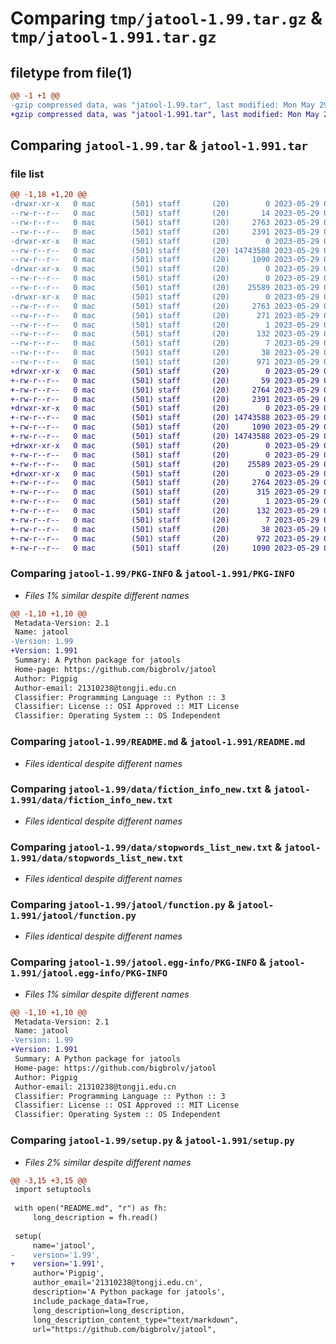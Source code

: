 # Comparing `tmp/jatool-1.99.tar.gz` & `tmp/jatool-1.991.tar.gz`

## filetype from file(1)

```diff
@@ -1 +1 @@
-gzip compressed data, was "jatool-1.99.tar", last modified: Mon May 29 03:35:35 2023, max compression
+gzip compressed data, was "jatool-1.991.tar", last modified: Mon May 29 03:42:45 2023, max compression
```

## Comparing `jatool-1.99.tar` & `jatool-1.991.tar`

### file list

```diff
@@ -1,18 +1,20 @@
-drwxr-xr-x   0 mac        (501) staff       (20)        0 2023-05-29 03:35:35.164193 jatool-1.99/
--rw-r--r--   0 mac        (501) staff       (20)       14 2023-05-29 03:14:51.000000 jatool-1.99/MANIFEST.in
--rw-r--r--   0 mac        (501) staff       (20)     2763 2023-05-29 03:35:35.163685 jatool-1.99/PKG-INFO
--rw-r--r--   0 mac        (501) staff       (20)     2391 2023-05-29 02:05:05.000000 jatool-1.99/README.md
-drwxr-xr-x   0 mac        (501) staff       (20)        0 2023-05-29 03:35:35.136155 jatool-1.99/data/
--rw-r--r--   0 mac        (501) staff       (20) 14743588 2023-05-29 02:05:05.000000 jatool-1.99/data/fiction_info_new.txt
--rw-r--r--   0 mac        (501) staff       (20)     1090 2023-05-29 02:05:06.000000 jatool-1.99/data/stopwords_list_new.txt
-drwxr-xr-x   0 mac        (501) staff       (20)        0 2023-05-29 03:35:35.159984 jatool-1.99/jatool/
--rw-r--r--   0 mac        (501) staff       (20)        0 2023-05-29 02:05:06.000000 jatool-1.99/jatool/__init__.py
--rw-r--r--   0 mac        (501) staff       (20)    25589 2023-05-29 03:23:07.000000 jatool-1.99/jatool/function.py
-drwxr-xr-x   0 mac        (501) staff       (20)        0 2023-05-29 03:35:35.162968 jatool-1.99/jatool.egg-info/
--rw-r--r--   0 mac        (501) staff       (20)     2763 2023-05-29 03:35:35.000000 jatool-1.99/jatool.egg-info/PKG-INFO
--rw-r--r--   0 mac        (501) staff       (20)      271 2023-05-29 03:35:35.000000 jatool-1.99/jatool.egg-info/SOURCES.txt
--rw-r--r--   0 mac        (501) staff       (20)        1 2023-05-29 03:35:35.000000 jatool-1.99/jatool.egg-info/dependency_links.txt
--rw-r--r--   0 mac        (501) staff       (20)      132 2023-05-29 03:35:35.000000 jatool-1.99/jatool.egg-info/requires.txt
--rw-r--r--   0 mac        (501) staff       (20)        7 2023-05-29 03:35:35.000000 jatool-1.99/jatool.egg-info/top_level.txt
--rw-r--r--   0 mac        (501) staff       (20)       38 2023-05-29 03:35:35.164298 jatool-1.99/setup.cfg
--rw-r--r--   0 mac        (501) staff       (20)      971 2023-05-29 03:35:29.000000 jatool-1.99/setup.py
+drwxr-xr-x   0 mac        (501) staff       (20)        0 2023-05-29 03:42:45.149479 jatool-1.991/
+-rw-r--r--   0 mac        (501) staff       (20)       59 2023-05-29 03:41:56.000000 jatool-1.991/MANIFEST.in
+-rw-r--r--   0 mac        (501) staff       (20)     2764 2023-05-29 03:42:45.149079 jatool-1.991/PKG-INFO
+-rw-r--r--   0 mac        (501) staff       (20)     2391 2023-05-29 02:05:05.000000 jatool-1.991/README.md
+drwxr-xr-x   0 mac        (501) staff       (20)        0 2023-05-29 03:42:45.116450 jatool-1.991/data/
+-rw-r--r--   0 mac        (501) staff       (20) 14743588 2023-05-29 02:05:05.000000 jatool-1.991/data/fiction_info_new.txt
+-rw-r--r--   0 mac        (501) staff       (20)     1090 2023-05-29 02:05:06.000000 jatool-1.991/data/stopwords_list_new.txt
+-rw-r--r--   0 mac        (501) staff       (20) 14743588 2023-05-29 02:05:05.000000 jatool-1.991/fiction_info_new.txt
+drwxr-xr-x   0 mac        (501) staff       (20)        0 2023-05-29 03:42:45.144982 jatool-1.991/jatool/
+-rw-r--r--   0 mac        (501) staff       (20)        0 2023-05-29 02:05:06.000000 jatool-1.991/jatool/__init__.py
+-rw-r--r--   0 mac        (501) staff       (20)    25589 2023-05-29 03:23:07.000000 jatool-1.991/jatool/function.py
+drwxr-xr-x   0 mac        (501) staff       (20)        0 2023-05-29 03:42:45.148512 jatool-1.991/jatool.egg-info/
+-rw-r--r--   0 mac        (501) staff       (20)     2764 2023-05-29 03:42:44.000000 jatool-1.991/jatool.egg-info/PKG-INFO
+-rw-r--r--   0 mac        (501) staff       (20)      315 2023-05-29 03:42:44.000000 jatool-1.991/jatool.egg-info/SOURCES.txt
+-rw-r--r--   0 mac        (501) staff       (20)        1 2023-05-29 03:42:44.000000 jatool-1.991/jatool.egg-info/dependency_links.txt
+-rw-r--r--   0 mac        (501) staff       (20)      132 2023-05-29 03:42:44.000000 jatool-1.991/jatool.egg-info/requires.txt
+-rw-r--r--   0 mac        (501) staff       (20)        7 2023-05-29 03:42:44.000000 jatool-1.991/jatool.egg-info/top_level.txt
+-rw-r--r--   0 mac        (501) staff       (20)       38 2023-05-29 03:42:45.149589 jatool-1.991/setup.cfg
+-rw-r--r--   0 mac        (501) staff       (20)      972 2023-05-29 03:42:27.000000 jatool-1.991/setup.py
+-rw-r--r--   0 mac        (501) staff       (20)     1090 2023-05-29 02:05:06.000000 jatool-1.991/stopwords_list_new.txt
```

### Comparing `jatool-1.99/PKG-INFO` & `jatool-1.991/PKG-INFO`

 * *Files 1% similar despite different names*

```diff
@@ -1,10 +1,10 @@
 Metadata-Version: 2.1
 Name: jatool
-Version: 1.99
+Version: 1.991
 Summary: A Python package for jatools
 Home-page: https://github.com/bigbrolv/jatool
 Author: Pigpig
 Author-email: 21310238@tongji.edu.cn
 Classifier: Programming Language :: Python :: 3
 Classifier: License :: OSI Approved :: MIT License
 Classifier: Operating System :: OS Independent
```

### Comparing `jatool-1.99/README.md` & `jatool-1.991/README.md`

 * *Files identical despite different names*

### Comparing `jatool-1.99/data/fiction_info_new.txt` & `jatool-1.991/data/fiction_info_new.txt`

 * *Files identical despite different names*

### Comparing `jatool-1.99/data/stopwords_list_new.txt` & `jatool-1.991/data/stopwords_list_new.txt`

 * *Files identical despite different names*

### Comparing `jatool-1.99/jatool/function.py` & `jatool-1.991/jatool/function.py`

 * *Files identical despite different names*

### Comparing `jatool-1.99/jatool.egg-info/PKG-INFO` & `jatool-1.991/jatool.egg-info/PKG-INFO`

 * *Files 1% similar despite different names*

```diff
@@ -1,10 +1,10 @@
 Metadata-Version: 2.1
 Name: jatool
-Version: 1.99
+Version: 1.991
 Summary: A Python package for jatools
 Home-page: https://github.com/bigbrolv/jatool
 Author: Pigpig
 Author-email: 21310238@tongji.edu.cn
 Classifier: Programming Language :: Python :: 3
 Classifier: License :: OSI Approved :: MIT License
 Classifier: Operating System :: OS Independent
```

### Comparing `jatool-1.99/setup.py` & `jatool-1.991/setup.py`

 * *Files 2% similar despite different names*

```diff
@@ -3,15 +3,15 @@
 import setuptools
 
 with open("README.md", "r") as fh:
     long_description = fh.read()
 
 setup(
     name='jatool',
-    version='1.99',
+    version='1.991',
     author='Pigpig',
     author_email='21310238@tongji.edu.cn',
     description='A Python package for jatools',
     include_package_data=True,
     long_description=long_description,
     long_description_content_type="text/markdown",
     url="https://github.com/bigbrolv/jatool",
```

